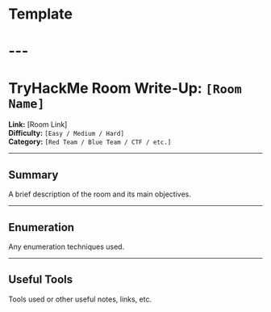 # Template  
  
# ---  
  
# TryHackMe Room Write-Up: `[Room Name]`

**Link:** [Room Link]  
**Difficulty:** `[Easy / Medium / Hard]`  
**Category:** `[Red Team / Blue Team / CTF / etc.]`

---

## Summary
A brief description of the room and its main objectives.

---

## Enumeration
Any enumeration techniques used. 

---

## Useful Tools
Tools used or other useful notes, links, etc. 

